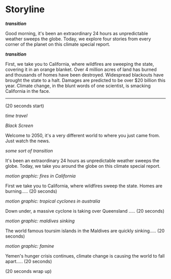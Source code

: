 # Storyline

_**transition**_

Good morning, it's been an extraordinary 24 hours as unpredictable weather sweeps the globe. Today, we explore four stories from every corner of the planet on this climate special report.

_**transition**_

First, we take you to California, where wildfires are sweeping the state, covering it in an orange blanket. Over 4 million acres of land has burned and thousands of homes have been destroyed. Widespread blackouts have brought the state to a halt. Damages are predicted to be over $20 billion this year. Climate change, in the blunt words of one scientist, is smacking California in the face.

------

(20 seconds start)

_time travel_

_Black Screen_

Welcome to 2050, it's a very different world to where you just came from. Just watch the news.

_some sort of transition_

It's been an extraordinary 24 hours as unpredictable weather sweeps the globe. Today, we take you around the globe on this climate special report.

_motion graphic: fires in California_

First we take you to California, where wildfires sweep the state. Homes are burning..... (20 seconds)

_motion graphic: tropical cyclones in australia_

Down under, a massive cyclone is taking over Queensland ..... (20 seconds)

_motion graphic: maldives sinking_

The world famous toursim islands in the Maldives are quickly sinking..... (20 seconds)

_motion graphic: famine_

Yemen's hunger crisis continues, climate change is causing the world to fall apart..... (20 seconds)

(20 seconds wrap up)
